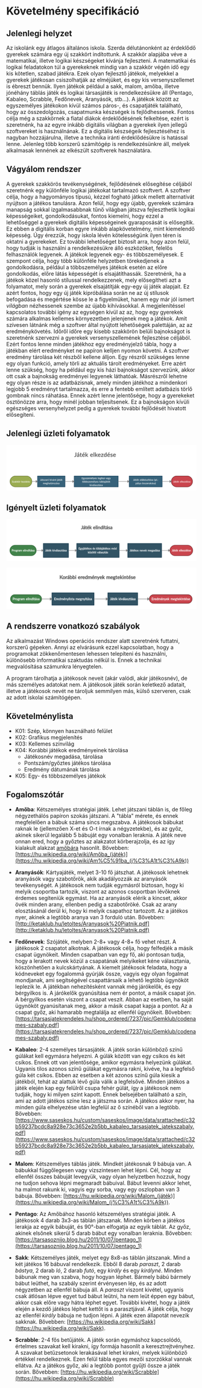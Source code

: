 Követelmény specifikáció
=========================

Jelenlegi helyzet
-----------------
Az iskolánk egy átlagos általános iskola. Szerda délutánonként az érdeklődő gyerekek számára egy új szakkört indítottunk.  A szakkör alapjába véve a matematikai, illetve logikai készségeket kívánja fejleszteni. A matematikai és logikai feladatokon túl a gyerekeknek mindig van a szakkör végén idő egy kis kötetlen, szabad játékra. Ezek olyan fejlesztő játékok, melyekkel a gyerekek játékosan csiszolhatják az elméjüket, és egy kis versenyszellemet is ébreszt bennük. Ilyen játékok például a sakk, malom, amőba, illetve jónéhány táblás játék és logikai társasjáték is rendelkezésükre áll (Pentago, Kabaleo, Scrabble, Fedőnevek, Aranyásók, stb...). A játékok között az egyszemélyes játékokon kívül számos páros-, és csapatjáték található, hogy az összedolgozás, csapatmunka készségek is fejlődhessenek.
Fontos célja még a szakkörnek a fiatal diákok érdeklődésének felkeltése, ezért is szeretnénk, ha az egyre inkább digitális világban a gyerekek ilyen jellegű szoftvereket is használnának. Ez a digitális készségeik fejlesztéséhez is nagyban hozzájárulna, illetve a technika iránti érdeklődésükre is hatással lenne. Jelenleg több korszerű számítógép is rendelkezésünkre áll, melyek alkalmasak lennének az elkészült szoftverek használatára.

Vágyálom rendszer
-----------------
A gyerekek szakkörös tevékenységének, fejlődésének elősegítése céljából szeretnénk egy különféle logikai játékokat tartalmazó szoftvert. A szoftver célja, hogy a hagyományos típusú, kézzel fogható játkok mellett alternatívát nyújtson a játékos tanulásra.
Azon felül, hogy egy újabb, gyerekek számára manapság sokkal izgalmasabbnak tűnő világban játszva fejleszthetik logikai képességeiket, gondolkodásukat, fontos kiemelni, hogy ezzel a lehetőséggel a gyerekek digitális képességeinek gyaraposását is elősegítik. Ez ebben a digitális korban egyre inkább alapkövetelmény, mint kiemelendő képesség. Úgy érezzük, hogy iskola lévén kötelességünk ilyen téren is oktatni a gyerekeket. Ez további lehetőséget biztosít arra, hogy azon felül, hogy tudják is használni a rendelkezésükre álló eszközöket, felelős felhasználók legyenek.
A játékok legyenek egy- és többszemélyesek. E szempont célja, hogy több különféle helyzetben törekedjenek a gondolkodásra, például a többszemélyes játékok esetén az előre gondolkodás, előre látás képességét is elsajátíthassák.
Szeretnénk, ha a játékok közel hasonló stílussal rendelkezzenek, mely elősegítheti azt a folyamatot, mely során a gyerekek elsajátítják egy-egy új játék alapjait. Ez azért fontos, hogy egy új játék kipróbálása során ne az új stílusok befogadása és megértése kösse le a figyelmüket, hanem egy már jól ismert *világban* nézhessenek szembe az újabb kihívásokkal. A megjelenítéssel kapcsolatos további igény az egységen kívül az az, hogy egy gyerekek számára alkalmas kellemes környezetben jelenjenek meg a játékok.
Amit szívesen látnánk még a szoftver által nyújtott lehetőségek palettáján, az az eredménykövetés. Időről időre egy kisebb szakkörön belüli bajnokságot is szeretnénk szervezni a gyerekek versenyszellemének fejlesztése céljából. Ezért fontos lenne minden játékhoz egy eredményjelző tábla, hogy a játékban elért eredményket ne papíron kelljen nyomon követni.
A szoftver eredmény tárolása két részből kellene álljon. Egy részről szükséges lenne egy olyan funkció, amely törli az aktuális tárolt eredményeket. Erre azért lenne szükség, hogy ha például egy kis házi bajnokságot szervezünk, akkor ott csak a bajnokság eredményei legyenek láthatóak. Másrészről lehetne egy olyan része is az adatbázisnak, amely minden játékhoz a mindenkori legjobb 5 eredményt tartalmazza, és erre a fentebb említett adatbázis törlő gombnak nincs ráhatása. Ennek azért lenne jelentősége, hogy a gyerekeket ösztönözze arra, hogy minél jobban teljesítsenek. Ez a bajnokságon kívüli egészséges versenyhelyzet pedig a gyerekek további fejlődését hivatott elősegíteni.

Jelenlegi üzleti folyamatok
---------------------------

![A diagram showing how the process of starting a game works in the current situation.](./images/jelenlegi_jatek_elkezdes.png "Flow chart of current way of game starting")

Igényelt üzleti folyamatok
--------------------------
![A diagram showing the steps of starting a game.](./images/jatekinditasa.png "Flow chart for starting a game")

![A diagram showing the steps of checking the previous results.](./images/eredmenyekellenorzese.png "Flow chart for checking results' history")

A rendszerre vonatkozó szabályok
--------------------------------

Az alkalmazást Windows operációs rendszer alatt szeretnénk futtatni, korszerű gépeken. Annyi az elvárásunk ezzel kapcsolatban, hogy a programokat zökkenőmentesen lehessen telepíteni és használni, különösebb informatikai szaktudás nélkül is. Ennek a technikai megvalósítása számunkra lényegtelen.


A program tárolhatja a játékosok neveit (akár valódi, akár játékosnév), de más személyes adatokat nem. A játékosok játék során keletkező adatait, illetve a játékosok nevét ne tároljuk semmilyen más, külső szerveren, csak az adott iskolai számítógépen.

Követelménylista
----------------
- K01: Szép, könnyen használható felület
- K02: Grafikus megjelenítés
- K03: Kellemes színvilág
- K04: Korábbi játékok eredményeinek tárolása
    - Játékosnév megadása, tárolása
    - Pontszám/győztes játékos tárolása
    - Eredmény dátumának tárolása
- K05: Egy- és többszemélyes játékok

Fogalomszótár
-------------
- __Amőba__: Kétszemélyes stratégiai játék. Lehet játszani táblán is, de főleg négyzethálós papíron szokás játszani. A "tábla" mérete, és ennek megfelelően a bábuk száma sincs megszabva. A játékosok bábukat raknak le (jellemzően X-et és O-t írnak a négyzetekbe), és az győz, akinek sikerül legalább 5 bábuját egy vonalban leraknia. A játék neve onnan ered, hogy a győztes az alakzatot körberajzolja, és az így kialakult alakzat [amőbára](https://hu.wikipedia.org/wiki/Am%C5%91b%C3%A1k) hasonlít.
Bővebben: [https://hu.wikipedia.org/wiki/Amőba_(játék)](https://hu.wikipedia.org/wiki/Am%C5%91ba_(j%C3%A1t%C3%A9k))

- __Aranyásók__: Kártyajáték, melyet 3-10 fő játszhat. A játékosok lehetnek aranyásók vagy szabotőrök, akik akadályozzák az aranyásók tevékenységét. A játékosok nem tudják egymásról biztosan, hogy ki melyik csoportba tartozik, viszont az azonos csoportban lévőknek érdemes segíteniük egymást. Ha az aranyásók elérik a kincset, akkor övék minden arany, ellenben pedig a szabotőröké. Csak az arany elosztásánál derül ki, hogy ki melyik csapathoz tartozott. Az a játékos nyer, akinek a legtöbb aranya van 3 forduló után.
Bővebben: [http://ketaklub.hu/letoltes/Aranyasok%20Piatnik.pdf](http://ketaklub.hu/letoltes/Aranyasok%20Piatnik.pdf)

- __Fedőnevek__: Szójáték, melyben 2-8+ vagy 4-8+ fő vehet részt. A játékosok 2 csapatot alkotnak. A játékosok célja, hogy felfedjék a másik csapat ügynökeit. Minden csapatban van egy fő, aki pontosan tudja, hogy a lerakott nevek közül a csapatának melyikeket kéne választania, köszönhetően a kulcskártyának. A kiemelt játékosok feladata, hogy a kódneveket egy fogalommá gyúrják össze, vagyis egy olyan fogalmat mondjanak, ami segítségével csapattársaik a lehető legtöbb ügynököt leplezik le. A játékban nehezítésként vannak még járókelők, és egy bérgyilkos is. A járókelők gyanúsítása nem ér pontot, a másik csapat jön. A bérgyilkos esetén viszont a csapat veszít. Abban az esetben, ha saját ügynököt gyanúsítanak meg, akkor a másik csapat kapja a pontot. Az a csapat győz, aki hamarabb megtalálja az ellenfél ügynökeit.
Bővebben: [https://tarsasjatekrendeles.hu/shop_ordered/7237/pic/Gemklub/codenames-szabaly.pdf](https://tarsasjatekrendeles.hu/shop_ordered/7237/pic/Gemklub/codenames-szabaly.pdf)

- __Kabaleo__: 2-4 személyes társasjáték. A játék során különböző színű gúlákat kell egymásra helyezni. A gúlák között van egy csíkos és két csíkos. Ennek ott van jelentősége, amikor egymásra helyezünk gúlákat. Ugyanis tilos azonos színű gúlákat egymásra rakni, kivéve, ha a legfelső gúla két csíkos. Ebben az esetben a két azonos színű gúla kiesik a játékból, tehát az alattuk lévő gúla válik a legfelsővé. Minden játékos a játék elején kap egy felülről csupa fehér gúlát, így a játékosok nem tudják, hogy ki milyen színt kapott. Ennek belsejében található a szín, ami az adott játékos színe lesz a játszma során. A játékos akkor nyer, ha minden gúla elhelyezése után legfelül az ő színéből van a legtöbb.
Bővebben: [https://www.saseskos.hu/custom/saseskos/image/data/srattached/c32b59237bcdc8a928e73c3652e2b5bb_kabaleo_tarsasjatek_jatekszabaly.pdf](https://www.saseskos.hu/custom/saseskos/image/data/srattached/c32b59237bcdc8a928e73c3652e2b5bb_kabaleo_tarsasjatek_jatekszabaly.pdf)

- __Malom__: Kétszemélyes táblás játék. Mindkét játékosnak 9 bábuja van. A bábukkal függőlegesen vagy vízszintesen lehet lépni. Cél, hogy az ellenfél összes bábuját levegyük, vagy olyan helyzetben hozzuk, hogy ne tudjon sehova lépni megmaradt bábuival. Bábut levenni akkor lehet, ha malmot rakunk ki, vagyis egy sorba, vagy egy oszlopban van 3 bábuja.
Bővebben: [https://hu.wikipedia.org/wiki/Malom_(játék)](https://hu.wikipedia.org/wiki/Malom_(j%C3%A1t%C3%A9k)).

- __Pentago__: Az Amőbához hasonló kétszemélyes stratégiai játék. A játékosok 4 darab 3x3-as táblán játszanak. Minden körben a játékos lerakja az egyik bábuját, és 90°-ban elfogatja az egyik táblát. Az győz, akinek elsőnek sikerül 5 darab bábut egy vonalban leraknia. Bővebben: [https://tarsasoznijo.blog.hu/2011/10/07/pentago_1](https://tarsasoznijo.blog.hu/2011/10/07/pentago_1)

- __Sakk__: Kétszemélyes játék, melyet egy 8x8-as táblán játszanak. Mind a két játékos 16 bábuval rendelkezik. Ebből 8 darab *paraszt*, 2 darab *bástya*, 2 darab *ló*, 2 darab *futó*, egy *király* és egy *királyné*. Minden bábunak meg van szabva, hogy hogyan léphet. Bármely bábú bármely bábut leüthet, ha szabály szerint érvényesen lép, és az adott négyzetben az ellenfél bábuja áll. A *paraszt* viszont kivétel, ugyanis csak átlósan lépve egyet tud bábut leütni, ha nem leüt éppen egy bábut, akkor csak előre vagy hátra léphet egyet. További kivétel, hogy a játék elején a kezdő játékos léphet kettőt is a parasztjával. A játék célja, hogy az ellenfél *király* bábuja ne tudjon lépni. A játék ezen állapotát nevezik sakknak. Bővebben: [https://hu.wikipedia.org/wiki/Sakk](https://hu.wikipedia.org/wiki/Sakk).

- __Scrabble__: 2-4 fős betűjáték. A játék során egymáshoz kapcsolódó, értelmes szavakat kell kirakni, így formája hasonlít a keresztrejtvényhez. A szavakat betűzsetonok lerakásával lehet kirakni, melyek különböző értékkel rendelkeznek. Ezen felül tábla egyes mezői szorzókkal vannak ellátva. Az a játékos győz, aki a legtöbb pontot gyűjti össze a játék során.
Bővebben: [https://hu.wikipedia.org/wiki/Scrabble](https://hu.wikipedia.org/wiki/Scrabble)